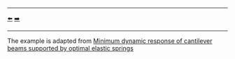 ***
[⬅️](../022/README.md "Previous example")
[➡️](../024/README.md "Next example")
***

The example is adapted from [Minimum dynamic response of cantilever beams supported by optimal elastic springs](http://dx.doi.org/10.12989/sem.2014.51.3.377)
